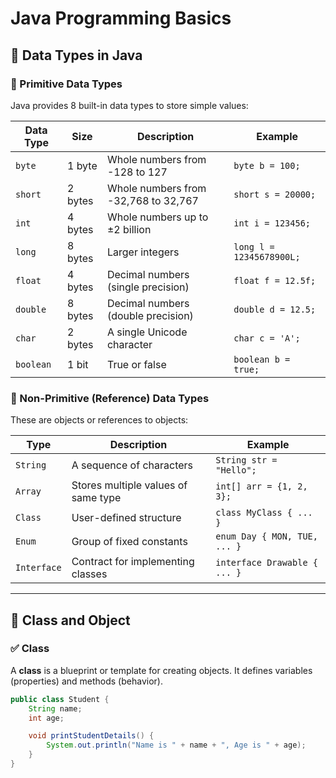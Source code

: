 # Java Programming Basics

## 📌 Data Types in Java

### 🔹 Primitive Data Types

Java provides 8 built-in data types to store simple values:

| Data Type | Size     | Description                          | Example                     |
|-----------|----------|--------------------------------------|-----------------------------|
| `byte`    | 1 byte   | Whole numbers from -128 to 127       | `byte b = 100;`             |
| `short`   | 2 bytes  | Whole numbers from -32,768 to 32,767 | `short s = 20000;`          |
| `int`     | 4 bytes  | Whole numbers up to ±2 billion       | `int i = 123456;`           |
| `long`    | 8 bytes  | Larger integers                      | `long l = 12345678900L;`    |
| `float`   | 4 bytes  | Decimal numbers (single precision)   | `float f = 12.5f;`          |
| `double`  | 8 bytes  | Decimal numbers (double precision)   | `double d = 12.5;`          |
| `char`    | 2 bytes  | A single Unicode character           | `char c = 'A';`             |
| `boolean` | 1 bit    | True or false                        | `boolean b = true;`         |

### 🔹 Non-Primitive (Reference) Data Types

These are objects or references to objects:

| Type       | Description                          | Example                        |
|------------|--------------------------------------|--------------------------------|
| `String`   | A sequence of characters              | `String str = "Hello";`        |
| `Array`    | Stores multiple values of same type   | `int[] arr = {1, 2, 3};`       |
| `Class`    | User-defined structure                | `class MyClass { ... }`        |
| `Enum`     | Group of fixed constants              | `enum Day { MON, TUE, ... }`   |
| `Interface`| Contract for implementing classes     | `interface Drawable { ... }`   |

---

## 🧱 Class and Object

### ✅ Class
A **class** is a blueprint or template for creating objects. It defines variables (properties) and methods (behavior).

```java
public class Student {
    String name;
    int age;

    void printStudentDetails() {
        System.out.println("Name is " + name + ", Age is " + age);
    }
}
